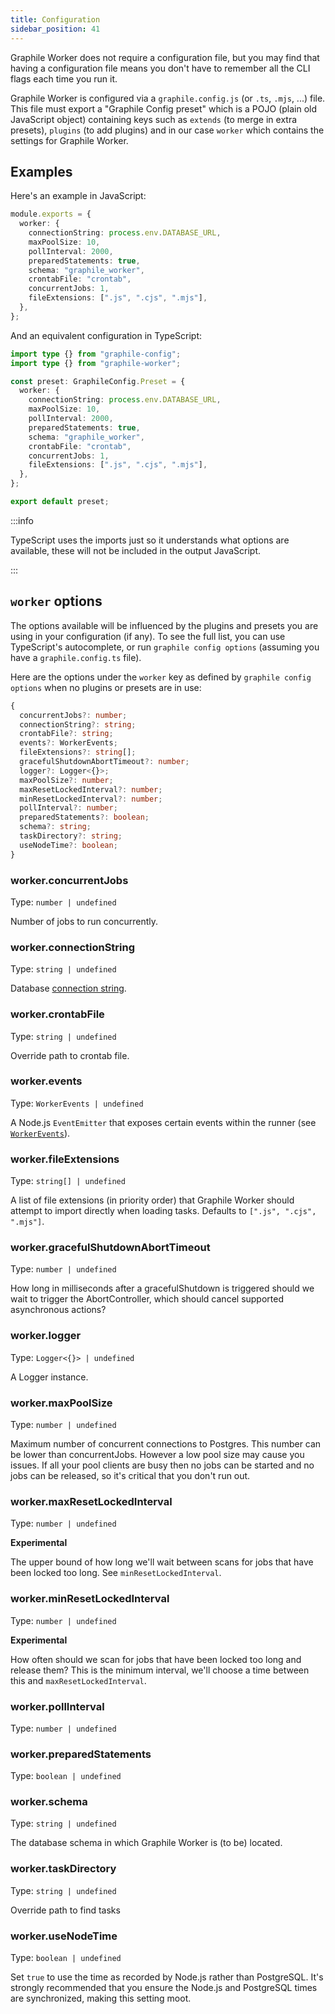 ```yaml
---
title: Configuration
sidebar_position: 41
---
```


Graphile Worker does not require a configuration file, but you may find that
having a configuration file means you don't have to remember all the CLI flags
each time you run it.

Graphile Worker is configured via a `graphile.config.js` (or `.ts`, `.mjs`, ...)
file. This file must export a "Graphile Config preset" which is a POJO (plain
old JavaScript object) containing keys such as `extends` (to merge in extra
presets), `plugins` (to add plugins) and in our case `worker` which contains the
settings for Graphile Worker.

## Examples

Here's an example in JavaScript:

```ts title="graphile.config.js"
module.exports = {
  worker: {
    connectionString: process.env.DATABASE_URL,
    maxPoolSize: 10,
    pollInterval: 2000,
    preparedStatements: true,
    schema: "graphile_worker",
    crontabFile: "crontab",
    concurrentJobs: 1,
    fileExtensions: [".js", ".cjs", ".mjs"],
  },
};
```

And an equivalent configuration in TypeScript:

```ts title="graphile.config.ts"
import type {} from "graphile-config";
import type {} from "graphile-worker";

const preset: GraphileConfig.Preset = {
  worker: {
    connectionString: process.env.DATABASE_URL,
    maxPoolSize: 10,
    pollInterval: 2000,
    preparedStatements: true,
    schema: "graphile_worker",
    crontabFile: "crontab",
    concurrentJobs: 1,
    fileExtensions: [".js", ".cjs", ".mjs"],
  },
};

export default preset;
```

:::info

TypeScript uses the imports just so it understands what options are available,
these will not be included in the output JavaScript.

:::

## `worker` options

The options available will be influenced by the plugins and presets you are
using in your configuration (if any). To see the full list, you can use
TypeScript's autocomplete, or run `graphile config options` (assuming you have a
`graphile.config.ts` file).

Here are the options under the `worker` key as defined by
`graphile config options` when no plugins or presets are in use:

<!--BEGIN:OPTIONS-->

```ts
{
  concurrentJobs?: number;
  connectionString?: string;
  crontabFile?: string;
  events?: WorkerEvents;
  fileExtensions?: string[];
  gracefulShutdownAbortTimeout?: number;
  logger?: Logger<{}>;
  maxPoolSize?: number;
  maxResetLockedInterval?: number;
  minResetLockedInterval?: number;
  pollInterval?: number;
  preparedStatements?: boolean;
  schema?: string;
  taskDirectory?: string;
  useNodeTime?: boolean;
}
```

### worker.concurrentJobs

Type: `number | undefined`

Number of jobs to run concurrently.

### worker.connectionString

Type: `string | undefined`

Database [connection string](./connection-string.md).

### worker.crontabFile

Type: `string | undefined`

Override path to crontab file.

### worker.events

Type: `WorkerEvents | undefined`

A Node.js `EventEmitter` that exposes certain events within the runner (see
[`WorkerEvents`](/docs/worker-events)).

### worker.fileExtensions

Type: `string[] | undefined`

A list of file extensions (in priority order) that Graphile Worker should
attempt to import directly when loading tasks. Defaults to
`[".js", ".cjs", ".mjs"]`.

### worker.gracefulShutdownAbortTimeout

Type: `number | undefined`

How long in milliseconds after a gracefulShutdown is triggered should we wait to
trigger the AbortController, which should cancel supported asynchronous actions?

### worker.logger

Type: `Logger<{}> | undefined`

A Logger instance.

### worker.maxPoolSize

Type: `number | undefined`

Maximum number of concurrent connections to Postgres. This number can be lower
than concurrentJobs. However a low pool size may cause you issues. If all your 
pool clients are busy then no jobs can be started and no jobs can be 
released, so it's critical that you don't run out.

### worker.maxResetLockedInterval

Type: `number | undefined`

**Experimental**

The upper bound of how long we'll wait between scans for jobs that have been
locked too long. See `minResetLockedInterval`.

### worker.minResetLockedInterval

Type: `number | undefined`

**Experimental**

How often should we scan for jobs that have been locked too long and release
them? This is the minimum interval, we'll choose a time between this and
`maxResetLockedInterval`.

### worker.pollInterval

Type: `number | undefined`

### worker.preparedStatements

Type: `boolean | undefined`

### worker.schema

Type: `string | undefined`

The database schema in which Graphile Worker is (to be) located.

### worker.taskDirectory

Type: `string | undefined`

Override path to find tasks

### worker.useNodeTime

Type: `boolean | undefined`

Set `true` to use the time as recorded by Node.js rather than PostgreSQL. It's
strongly recommended that you ensure the Node.js and PostgreSQL times are
synchronized, making this setting moot.

<!--END:OPTIONS-->
